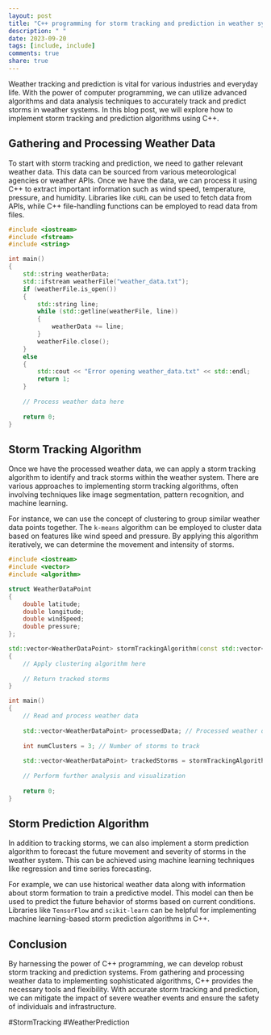 ```yaml
---
layout: post
title: "C++ programming for storm tracking and prediction in weather systems"
description: " "
date: 2023-09-20
tags: [include, include]
comments: true
share: true
---
```


Weather tracking and prediction is vital for various industries and everyday life. With the power of computer programming, we can utilize advanced algorithms and data analysis techniques to accurately track and predict storms in weather systems. In this blog post, we will explore how to implement storm tracking and prediction algorithms using C++.

## Gathering and Processing Weather Data

To start with storm tracking and prediction, we need to gather relevant weather data. This data can be sourced from various meteorological agencies or weather APIs. Once we have the data, we can process it using C++ to extract important information such as wind speed, temperature, pressure, and humidity. Libraries like `cURL` can be used to fetch data from APIs, while C++ file-handling functions can be employed to read data from files.

```cpp
#include <iostream>
#include <fstream>
#include <string>

int main()
{
    std::string weatherData;
    std::ifstream weatherFile("weather_data.txt");
    if (weatherFile.is_open())
    {
        std::string line;
        while (std::getline(weatherFile, line))
        {
            weatherData += line;
        }
        weatherFile.close();
    }
    else
    {
        std::cout << "Error opening weather_data.txt" << std::endl;
        return 1;
    }
    
    // Process weather data here
    
    return 0;
}
```

## Storm Tracking Algorithm

Once we have the processed weather data, we can apply a storm tracking algorithm to identify and track storms within the weather system. There are various approaches to implementing storm tracking algorithms, often involving techniques like image segmentation, pattern recognition, and machine learning.

For instance, we can use the concept of clustering to group similar weather data points together. The `k-means` algorithm can be employed to cluster data based on features like wind speed and pressure. By applying this algorithm iteratively, we can determine the movement and intensity of storms.

```cpp
#include <iostream>
#include <vector>
#include <algorithm>

struct WeatherDataPoint
{
    double latitude;
    double longitude;
    double windSpeed;
    double pressure;
};

std::vector<WeatherDataPoint> stormTrackingAlgorithm(const std::vector<WeatherDataPoint>& data, int numClusters)
{
    // Apply clustering algorithm here
    
    // Return tracked storms
}

int main()
{
    // Read and process weather data
    
    std::vector<WeatherDataPoint> processedData; // Processed weather data
    
    int numClusters = 3; // Number of storms to track
    
    std::vector<WeatherDataPoint> trackedStorms = stormTrackingAlgorithm(processedData, numClusters);
    
    // Perform further analysis and visualization
    
    return 0;
}
```

## Storm Prediction Algorithm

In addition to tracking storms, we can also implement a storm prediction algorithm to forecast the future movement and severity of storms in the weather system. This can be achieved using machine learning techniques like regression and time series forecasting.

For example, we can use historical weather data along with information about storm formation to train a predictive model. This model can then be used to predict the future behavior of storms based on current conditions. Libraries like `TensorFlow` and `scikit-learn` can be helpful for implementing machine learning-based storm prediction algorithms in C++.

## Conclusion

By harnessing the power of C++ programming, we can develop robust storm tracking and prediction systems. From gathering and processing weather data to implementing sophisticated algorithms, C++ provides the necessary tools and flexibility. With accurate storm tracking and prediction, we can mitigate the impact of severe weather events and ensure the safety of individuals and infrastructure.

#StormTracking #WeatherPrediction
